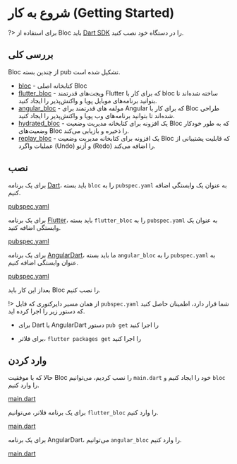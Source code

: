 # شروع به کار (Getting Started)

?> برای استفاده از Bloc باید [Dart SDK](https://dart.dev/get-dart) را در دستگاه خود نصب کنید.

## بررسی کلی

Bloc از چندین بسته pub تشکیل شده است.

- [bloc](https://pub.dev/packages/bloc) - کتابخانه اصلی Bloc
- [flutter_bloc](https://pub.dev/packages/flutter_bloc) - ویجت‌های قدرتمند Flutter که برای کار با bloc ساخته شده‌اند تا بتوانید برنامه‌های موبایل پویا و واکنش‌پذیر را ایجاد کنید.
- [angular_bloc](https://pub.dev/packages/angular_bloc) - مولفه های قدرتمند برای Angular که برای کار با Bloc طراحی شده‌اند تا بتوانید برنامه‌های وب پویا و واکنش‌پذیر را ایجاد کنید.
- [hydrated_bloc](https://pub.dev/packages/hydrated_bloc) - یک افزونه برای کتابخانه مدیریت وضعیت Bloc که به طور خودکار وضعیت‌های Bloc را ذخیره و بازیابی می‌کند.
- [replay_bloc](https://pub.dev/packages/replay_bloc) - یک افزونه برای کتابخانه مدیریت وضعیت Bloc که قابلیت پشتیبانی از عملیات واگرد (Undo) و اَزنو (Redo) را اضافه می‌کند.

## نصب

برای یک برنامه [Dart](https://dart.dev/)، باید بسته `bloc` را به `pubspec.yaml` به عنوان یک وابستگی اضافه کنیم.

[pubspec.yaml](_snippets/getting_started/bloc_pubspec.yaml.md ':include')

برای یک برنامه [Flutter](https://flutter.dev/)، باید بسته `flutter_bloc` را به `pubspec.yaml` به عنوان یک وابستگی اضافه کنید.

[pubspec.yaml](_snippets/getting_started/flutter_bloc_pubspec.yaml.md ':include')

برای یک برنامه [AngularDart](https://angulardart.dev/)، ما باید بسته `angular_bloc` را به `pubspec.yaml` به عنوان وابستگی اضافه کنیم.

[pubspec.yaml](_snippets/getting_started/angular_bloc_pubspec.yaml.md ':include')

بعداز این کار باید Bloc را نصب کنیم.

!> از همان مسیر دایرکتوری که فایل `pubspec.yaml` شما قرار دارد، اطمینان حاصل کنید که دستور زیر را اجرا کرده اید.

- برای Dart یا AngularDart دستور `pub get` را اجرا کنید

- برای فلاتر، `flutter packages get` را اجرا کنید

## وارد كردن

حالا که با موفقیت Bloc را نصب کردیم، می‌توانیم `main.dart` خود را ایجاد کنیم و `bloc` را وارد کنیم.

[main.dart](_snippets/getting_started/bloc_main.dart.md ':include')

برای یک برنامه فلاتر، می‌توانیم `flutter_bloc` را وارد کنیم.

[main.dart](_snippets/getting_started/flutter_bloc_main.dart.md ':include')

برای یک برنامه AngularDart، می‌توانیم `angular_bloc` را وارد کنیم.

[main.dart](_snippets/getting_started/angular_bloc_main.dart.md ':include')
